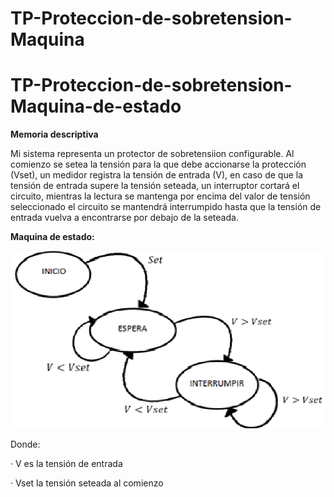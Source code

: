 # TP-Proteccion-de-sobretension-Maquina

# TP-Proteccion-de-sobretension-Maquina-de-estado
**Memoria descriptiva**

Mi sistema representa un protector de sobretensiion configurable. Al comienzo se setea la tensión para la que debe accionarse la protección (Vset), un medidor registra la tensión de entrada (V), en caso de que la tensión de entrada supere la tensión seteada, un interruptor cortará el circuito, mientras la lectura se mantenga por encima del valor de tensión seleccionado el circuito se mantendrá interrumpido hasta que la tensión de entrada vuelva a encontrarse por debajo de la seteada.



**Maquina de estado:**

![./recursos/fsmtemperatura.png](https://github.com/AngelBraschi/TP-Proteccion-de-sobretencion-Maquina-de-estado/blob/master/imgur/Maquina%20de%20estado.png)

Donde:

·     V es la tensión de entrada

·     Vset la tensión seteada al comienzo

